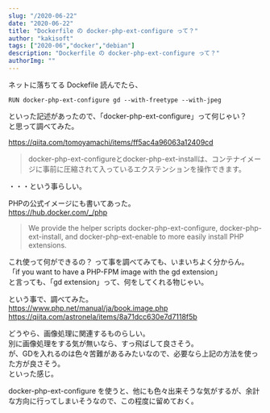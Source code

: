 ```yaml
---
slug: "/2020-06-22"
date: "2020-06-22"
title: "Dockerfile の docker-php-ext-configure って？"
author: "kakisoft"
tags: ["2020-06","docker","debian"]
description: "Dockerfile の docker-php-ext-configure って？"
authorImg: ""
---
```


ネットに落ちてる Dockefile 読んでたら、
```
RUN docker-php-ext-configure gd --with-freetype --with-jpeg
```
といった記述があったので、「docker-php-ext-configure」って何じゃい？  
と思って調べてみた。  

<https://qiita.com/tomoyamachi/items/ff5ac4a96063a12409cd>  
>docker-php-ext-configureとdocker-php-ext-installは、コンテナイメージに事前に圧縮されて入っているエクステンションを操作できます。

・・・という事らしい。  

PHPの公式イメージにも書いてあった。  
<https://hub.docker.com/_/php>  

>We provide the helper scripts docker-php-ext-configure, docker-php-ext-install, and docker-php-ext-enable to more easily install PHP extensions.

これ使って何ができるの？  って事を調べてみても、いまいちよく分からん。  
「if you want to have a PHP-FPM image with the gd extension」  
と言っても、「gd extension」って、何をしてくれる物じゃい。  

という事で、調べてみた。  
<https://www.php.net/manual/ja/book.image.php>  
<https://qiita.com/astronela/items/8a71dcc630e7d7118f5b>  

どうやら、画像処理に関連するものらしい。  
別に画像処理をする気が無いなら、すっ飛ばして良さそう。  
が、GDを入れるのは色々苦難があるみたいなので、必要なら上記の方法を使った方が良さそう。  
といった感じ。  

docker-php-ext-configure を使うと、他にも色々出来そうな気がするが、余計な方向に行ってしまいそうなので、この程度に留めておく。  

